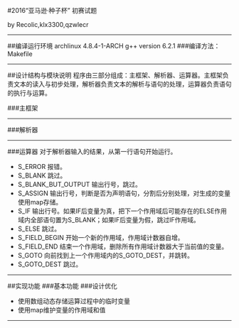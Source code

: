#2016“亚马逊·种子杯” 初赛试题

by Recolic,klx3300,qzwlecr

--------

##编译运行环境
	archlinux 4.8.4-1-ARCH
	g++ version 6.2.1
###编译方法：
	Makefile

--------

##设计结构与模块说明
程序由三部分组成：主框架、解析器、运算器。主框架负责文本的读入与初步处理，解析器负责文本的解析与语句的处理，运算器负责语句的执行与运算。

###主框架

--------

###解析器

--------

###运算器
对于解析器输入的结果，从第一行语句开始运行。
- S_ERROR	报错。
- S_BLANK	跳过。
- S_BLANK_BUT_OUTPUT  输出行号，跳过。
- S_ASSIGN 输出行号，判断是否为声明语句，分割后分别处理，对生成的变量使用map存储。
- S_IF 输出行号。如果IF后变量为真，把下一个作用域后可能存在的ELSE作用域内全部语句置为S_BLANK；如果IF后变量为假，跳过IF作用域。
- S_ELSE 跳过。
- S_FIELD_BEGIN 开始一个新的作用域，作用域计数器自增。
- S_FIELD_END 结束一个作用域，删除所有作用域计数器大于当前值的变量。
- S_GOTO 向前找到上一个作用域内的S_GOTO_DEST，并跳转。
- S_GOTO_DEST 跳过。

--------

##实现功能
###基本功能
###设计优化
- 使用数组动态存储运算过程中的临时变量
- 使用map维护变量的作用域和值

--------
